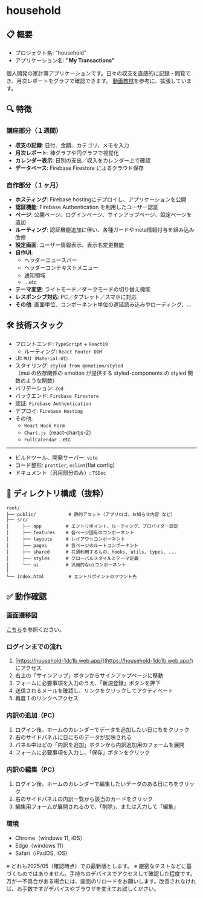 # household

## 📋 概要
- プロジェクト名: "household"
- アプリケーション名: **"My Transactions"**  

個人開発の家計簿アプリケーションです。日々の収支を直感的に記録・閲覧でき、月次レポートをグラフで確認できます。
[動画教材](https://www.udemy.com/course/reacttypescrip-reacttypescript)を参考に、拡張しています。

## 🔍 特徴

### 講座部分（１週間）
- **収支の記録**: 日付、金額、カテゴリ、メモを入力
- **月次レポート**: 棒グラフや円グラフで視覚化
- **カレンダー表示**: 日別の支出／収入をカレンダー上で確認
- **データベース**: Firebase Firestore によるクラウド保存  

### 自作部分（１ヶ月）
- **ホスティング**: Firebase hostingにデプロイし、アプリケーションを公開
- **認証機能**: Firebase Authentication を利用したユーザー認証
- **ページ**: 公開ページ、ログインページ、サインアップページ、設定ページを追加
- **ルーティング**: 認証機能追加に伴い、各種ガードやmeta情報付与を組み込み改修
- **設定画面**: ユーザー情報表示、表示名変更機能
- **自作UI**:
  - ヘッダーニュースバー
  - ヘッダーコンテキストメニュー
  - 通知領域
  - ...etc
- **テーマ変更**: ライトモード／ダークモードの切り替え機能
- **レスポンシブ対応**: PC／タブレット／スマホに対応
- **その他**: 画面単位、コンポーネント単位の遅延読み込みやローディング、...

## 🛠 技術スタック

- フロントエンド: `TypeScript` + `React19`
  - ルーティング: `React Router DOM`
- UI: `MUI（Material-UI）`
- スタイリング: `styled from @emotion/styled`  
  （mui の依存関係の emotion が提供する styled-components の styled 関数のような関数）
- バリデーション: `Zod`
- バックエンド: `Firebase Firestore`
- 認証: `Firebase Authentication`
- デプロイ: `Firebase Hosting`
- その他:
  - `React Hook Form`
  - `Chart.js`（react-chartjs-2）
  - `FullCalendar` ...etc
---
- ビルドツール、開発サーバー: `vite`
- コード整形: `prettier`, `eslint`(flat config)
- ドキュメント（汎用部分のみ）: `TSDoc`

## 📂 ディレクトリ構成（抜粋）

```
root/
├── public/            # 静的アセット（アプリロゴ、お知らせ内容 など）
├── src/
│     ├── app         # エントリポイント、ルーティング、プロバイダー設定
│     ├── features    # 各ページ固有のコンポーネント
│     ├── layouts     # レイアウトコンポーネント
│     ├── pages       # 各ページのルートコンポーネント
│     ├── shared      # 共通利用するもの、hooks, utils, types, ...
│     ├── styles      # グローバルスタイルとテーマ定義
│     └── ui          # 汎用的なuiコンポーネント
│
└── index.html         # エントリポイントのマウント先
```

## ✅ 動作確認
### 画面遷移図
[こちら](https://overflow.io/s/A37AY1B8)を参照ください。

### ログインまでの流れ
1. [https://household-1dc1b.web.app/](https://household-1dc1b.web.app/) にアクセス
2. 右上の「サインアップ」ボタンからサインアップページに移動
3. フォームに必要事項を入力のうえ、「新規登録」ボタンを押下
4. 送信されるメールを確認し、リンクをクリックしてアクティベート
5. 再度１のリンクへアクセス

### 内訳の追加（PC）
1. ログイン後、ホームのカレンダーでデータを追加したい日にちをクリック
2. 右のサイドパネルに日にちのデータが反映される
3. パネル中ほどの「内訳を追加」ボタンから内訳追加用のフォームを展開
4. フォームに必要事項を入力し、「保存」ボタンをクリック

### 内訳の編集（PC）
1. ログイン後、ホームのカレンダーで編集したいデータのある日にちをクリック
2. 右のサイドパネルの内訳一覧から該当のカードをクリック
3. 編集用フォームが展開されるので、「削除」、または入力して「編集」

### 環境
- Chrome（windows 11, iOS）
- Edge（windows 11）
- Safari（iPadOS, iOS）

※ どれも2025/05（確認時点）での最新版とします。
※ 厳密なテストなどに基づくものではありません。手持ちのデバイスでアクセスして確認した程度です。万が一不具合がある場合には、画面のリロードをお願いします。改善されなければ、お手数ですがデバイスやブラウザを変えてお試しください。
